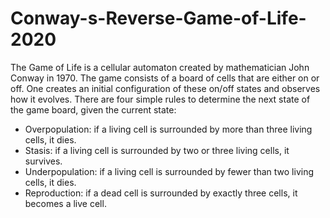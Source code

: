 # Conway-s-Reverse-Game-of-Life-2020


The Game of Life is a cellular automaton created by mathematician John Conway in 1970. The game consists of a board of cells that are either on or off. One creates an initial configuration of these on/off states and observes how it evolves. There are four simple rules to determine the next state of the game board, given the current state:

- Overpopulation: if a living cell is surrounded by more than three living cells, it dies.
- Stasis: if a living cell is surrounded by two or three living cells, it survives.
- Underpopulation: if a living cell is surrounded by fewer than two living cells, it dies.
- Reproduction: if a dead cell is surrounded by exactly three cells, it becomes a live cell.
